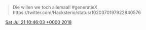 > Die willen we toch allemaal\! \#generatieX https://twitter\.com/Hacksterio/status/1020370197922840576

<img src="../../media/tweet.ico" width="12" /> [Sat Jul 21 10:46:03 +0000 2018](https://twitter.com/DromerDenker/status/1020620916081025024)